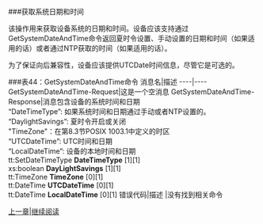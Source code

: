 ###获取系统日期和时间

该操作用来获取设备系统的日期和时间。设备应该支持通过GetSystemDateAndTime命令返回夏时令设置、手动设置的日期和时间（如果适用的话）或者通过NTP获取的时间（如果适用的话）。

为了保证向后兼容性，设备应该提供UTCDate时间信息，尽管它是可选的。


###表44：GetSystemDateAndTime命令
消息名|描述
----|----
GetSystemDateAndTime-Request|这是一个空消息
GetSystemDateAndTime-Response|消息包含设备的系统时间和日期<br />“DateTimeType”: 如果系统时间和日期通过手动或者NTP设置的。<br />“DaylightSavings”: 夏时令开启或关闭<br />"TimeZone"：在第8.3节POSIX 1003.1中定义的时区<br />“UTCDateTime”: UTC时间和日期<br />“LocalDateTime”: 设备的本地时间和日期<br />tt:SetDateTimeType **DateTimeType** [1][1]<br />xs:boolean **DayLightSavings** [1][1]<br />tt:TimeZone **TimeZone** [0][1]<br />tt:DateTime **UTCDateTime** [0][1]<br />tt:DateTime **LocalDateTime** [0][1]
错误代码|描述
 |没有找到相关命令


[上一章](08.03.05.md)|[继续阅读](08.03.07.md)



 


